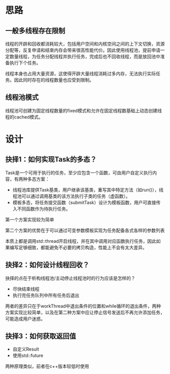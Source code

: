 # 思路
## 一般多线程存在限制

线程的开辟和回收都消耗较大，包括用户空间和内核空间之间的上下文切换，资源分配等，反复申请和结束内存会带来很高性能代价。因此使用线程池，提前申请一定数量线程，为任务分配线程并执行任务，完成后也不回收线程，而是放回池中准备执行下个任务。

线程本身也占用大量资源，这使得开辟大量线程消耗过多内存，无法执行实际任务。因此同时存在的线程数量也应受到限制。

## 线程池模式

线程池可创建为固定线程数量的fixed模式和允许在固定线程数基础上动态创建线程的cached模式。

# 设计

## 抉择1：如何实现Task的多态？

Task是一个可用于执行的任务，至少应包含一个函数，可由用户自定义执行内容，有两种多态方案：

- 线程池库提供Task基类，用户继承该基类，重写其中特定方法（如run()），线程池可以通过调用基类的该方法执行子类的任务（虚函数）。
- 模板多态，将任务提交函数（submitTask）设计为模板函数，用户可直接传入不同函数作为待执行任务。

第一个方案实现较为简单

第二个方案的优势在于可以通过可变参数模板实现为任务配备各式各样的参数列表

本质上都是调用std::thread开启线程，并在其中调用对应函数执行任务，因此如果编写足够细致，都能避免不必要的拷贝构造，性能上不会有太大差异。

## 抉择2：如何设计线程回收？

抉择的点在于析构线程池/主动停止线程池时的行为应该是怎样的？

- 尽快结束线程
- 执行完任务队列中所有任务后退出

两者的差异只在于workThread中退出条件的位置和while循环的退出条件，两种方案实现比较简单，以及在第二种方案中应让停止信号发送后不再允许添加任务，可能造成用户迷惑。

## 抉择3：如何获取返回值

- 自定义Result
- 使用std::future

两种原理类似，前者在c++版本较低时使用

